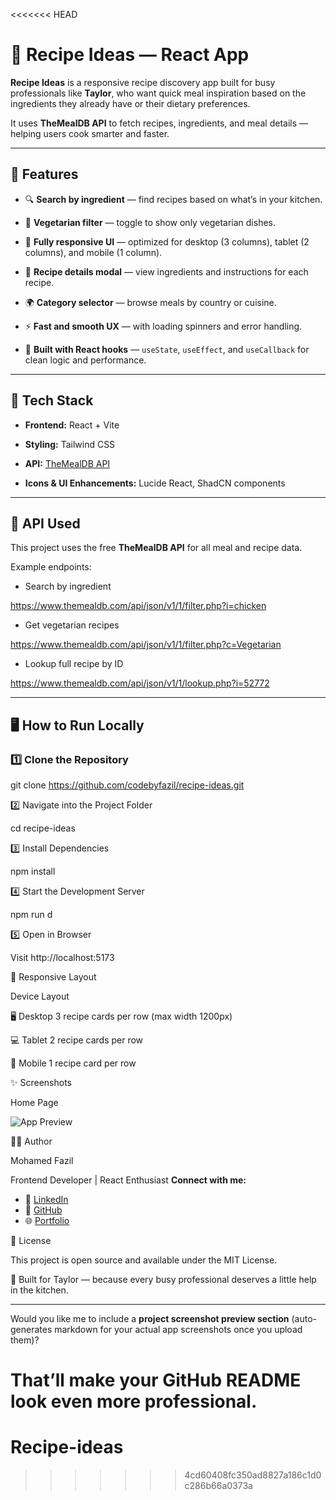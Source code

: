 <<<<<<< HEAD

# 🍳 Recipe Ideas — React App

  

**Recipe Ideas** is a responsive recipe discovery app built for busy professionals like **Taylor**, who want quick meal inspiration based on the ingredients they already have or their dietary preferences.

  

It uses **TheMealDB API** to fetch recipes, ingredients, and meal details — helping users cook smarter and faster.

  

---

  

## 🚀 Features

  

- 🔍 **Search by ingredient** — find recipes based on what’s in your kitchen.

- 🥗 **Vegetarian filter** — toggle to show only vegetarian dishes.

- 📱 **Fully responsive UI** — optimized for desktop (3 columns), tablet (2 columns), and mobile (1 column).

- 🍔 **Recipe details modal** — view ingredients and instructions for each recipe.

- 🌍 **Category selector** — browse meals by country or cuisine.

- ⚡ **Fast and smooth UX** — with loading spinners and error handling.

- 🧠 **Built with React hooks** — `useState`, `useEffect`, and `useCallback` for clean logic and performance.

  

---

  

## 🧩 Tech Stack

  

-  **Frontend:** React + Vite

-  **Styling:** Tailwind CSS

-  **API:** [TheMealDB API](https://www.themealdb.com/api.php)

-  **Icons & UI Enhancements:** Lucide React, ShadCN components

  

---

  

## 📡 API Used

  

This project uses the free **TheMealDB API** for all meal and recipe data.

  

Example endpoints:

  

- Search by ingredient

https://www.themealdb.com/api/json/v1/1/filter.php?i=chicken

  
  

- Get vegetarian recipes

https://www.themealdb.com/api/json/v1/1/filter.php?c=Vegetarian

  
  

- Lookup full recipe by ID

https://www.themealdb.com/api/json/v1/1/lookup.php?i=52772

  
  

---

  

## 🖥️ How to Run Locally

  

### 1️⃣ Clone the Repository


git  clone  https://github.com/codebyfazil/recipe-ideas.git

  
  

2️⃣  Navigate  into  the  Project  Folder

cd  recipe-ideas

  

3️⃣  Install  Dependencies

npm  install

  

4️⃣  Start  the  Development  Server

npm  run  d

  

5️⃣  Open  in  Browser

  

Visit  http://localhost:5173



📱  Responsive  Layout

Device  Layout

🖥️  Desktop  3  recipe  cards  per  row (max width  1200px)

💻  Tablet  2  recipe  cards  per  row

📱  Mobile  1  recipe  card  per  row

✨  Screenshots

Home  Page  

![App Preview](../Recipe-ideas/src/assets/home%20page.png)

  
  

👨‍💻  Author

Mohamed  Fazil

Frontend  Developer | React  Enthusiast
**Connect with me:**
- 💼 [LinkedIn](https://www.linkedin.com/in/mohamed-fazil-a925a6339/)
- 🔗 [GitHub](https://github.com/codebyfazil)
- 🌐 [Portfolio](https://your-portfolio-link.com)

  

🧾  License

This  project  is  open  source  and  available  under  the  MIT  License.

  
  

🥘  Built  for  Taylor  —  because  every  busy  professional  deserves  a  little  help  in  the  kitchen.

  
  

---

  

Would  you  like  me  to  include  a  **project  screenshot  preview  section** (auto-generates markdown  for  your  actual  app  screenshots  once  you  upload  them)?

That’ll  make  your  GitHub  README  look  even  more  professional.
=======
# Recipe-ideas
>>>>>>> 4cd60408fc350ad8827a186c1d0c286b66a0373a
